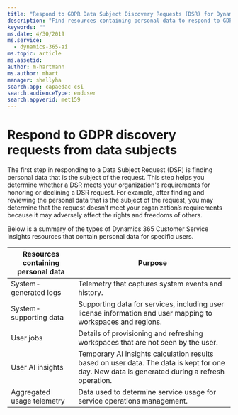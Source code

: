 ```yaml
---
title: "Respond to GDPR Data Subject Discovery Requests (DSR) for Dynamics 365 Customer Service Insights"
description: "Find resources containing personal data to respond to GDPR discovery requests for Dynamics 365 Customer Service Insights"
keywords: ""
ms.date: 4/30/2019
ms.service:
  - dynamics-365-ai
ms.topic: article
ms.assetid:
author: m-hartmann
ms.author: mhart
manager: shellyha
search.app: capaedac-csi
search.audienceType: enduser
search.appverid: met159
---
```


# Respond to GDPR discovery requests from data subjects
The first step in responding to a Data Subject Request (DSR) is finding personal data that is the subject of the request. This step helps you determine whether a DSR meets your organization's requirements for honoring or declining a DSR request. For example, after finding and reviewing the personal data that is the subject of the request, you may determine that the request doesn’t meet your organization’s requirements because it may adversely affect the rights and freedoms of others.

Below is a summary of the types of Dynamics 365 Customer Service Insights resources that contain personal data for specific users.

Resources containing personal data | Purpose
---------------------------------- | -------
System-generated logs | Telemetry that captures system events and history.
System-supporting data | Supporting data for services, including user license information and user mapping to workspaces and regions.
User jobs | Details of provisioning and refreshing workspaces that are not seen by the user.
User AI insights | Temporary AI insights calculation results based on user data. The data is kept for one day. New data is generated during a refresh operation.
Aggregated usage telemetry | Data used to determine service usage for service operations management.

